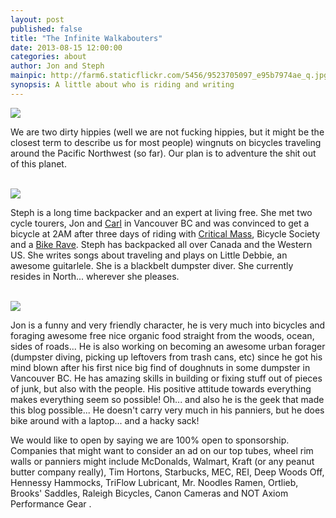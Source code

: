 ```yaml
---
layout: post
published: false
title: "The Infinite Walkabouters"
date: 2013-08-15 12:00:00
categories: about
author: Jon and Steph
mainpic: http://farm6.staticflickr.com/5456/9523705097_e95b7974ae_q.jpg
synopsis: A little about who is riding and writing
---
```


<img class="photo-left img-responsive" src="{{ page.mainpic }}" />

We are two dirty hippies (well we are not fucking hippies, but it might be the closest term to describe us for most people) wingnuts on bicycles traveling around the Pacific Northwest (so far). Our plan is to adventure the shit out of this planet.

<br style="clear: both;" />

<img class="photo-right img-responsive" src="http://farm8.staticflickr.com/7359/9526514996_d56c61ceb2.jpg" />

<span class="big-start">Steph</span> is a long time backpacker and an expert at living free.  She met two cycle tourers, Jon and <a href="http://wandermu.de/">Carl</a> in Vancouver BC and was convinced to get a bicycle at 2AM after three days of riding with <a href="http://vancouvercm.blogspot.ca/">Critical Mass</a>, Bicycle Society and a <a href="http://bikerave.ca/">Bike Rave</a>.  Steph has backpacked all over Canada and the Western US.  She writes songs about traveling and plays on Little Debbie, an awesome guitarlele.  She is a blackbelt dumpster diver.  She currently resides in North... wherever she pleases.

<br style="clear: both;" />

<img class="photo-right img-responsive" src="http://farm6.staticflickr.com/5522/9565698076_2147632820_n.jpg" />

<span class="big-start">Jon</span> is a funny and very friendly character, he is very much into bicycles and foraging awesome free nice organic food straight from the woods, ocean, sides of roads... He is also working on becoming an awesome urban forager (dumpster diving, picking up leftovers from trash cans, etc) since he got his mind blown after his first nice big find of doughnuts in some dumpster in Vancouver BC. He has amazing skills in building or fixing stuff out of pieces of junk, but also with the people. His positive attitude towards everything makes everything seem so possible! Oh... and also he is the geek that made this blog possible... He doesn't carry very much in his panniers, but he does bike around with a laptop... and a hacky sack! 

We would like to open by saying we are 100% open to sponsorship.  Companies that might want to consider an ad on our top tubes, wheel rim walls or panniers might include McDonalds, Walmart, Kraft (or any peanut butter company really), Tim Hortons, Starbucks, MEC, REI, Deep Woods Off, Hennessy Hammocks, TriFlow Lubricant, Mr. Noodles Ramen, Ortlieb, Brooks' Saddles, Raleigh Bicycles, Canon Cameras and NOT Axiom Performance Gear .



